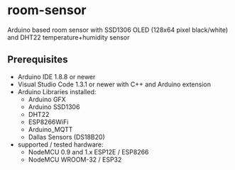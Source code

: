 # room-sensor

Arduino based room sensor with SSD1306 OLED (128x64 pixel black/white) and DHT22 temperature+humidity sensor

## Prerequisites

* Arduino IDE 1.8.8 or newer
* Visual Studio Code 1.3.1 or newer with C++ and Arduino extension
* Arduino Libraries installed:
  * Arduino GFX
  * Arduino SSD1306
  * DHT22
  * ESP8266WiFi
  * Arduino_MQTT
  * Dallas Sensors (DS18B20)
* supported / tested hardware:
  * NodeMCU 0.9 and 1.x ESP12E / ESP8266
  * NodeMCU WROOM-32 / ESP32


